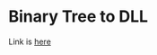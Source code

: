 # Binary Tree to DLL
Link is [here](https://practice.geeksforgeeks.org/problems/binary-tree-to-dll/1)